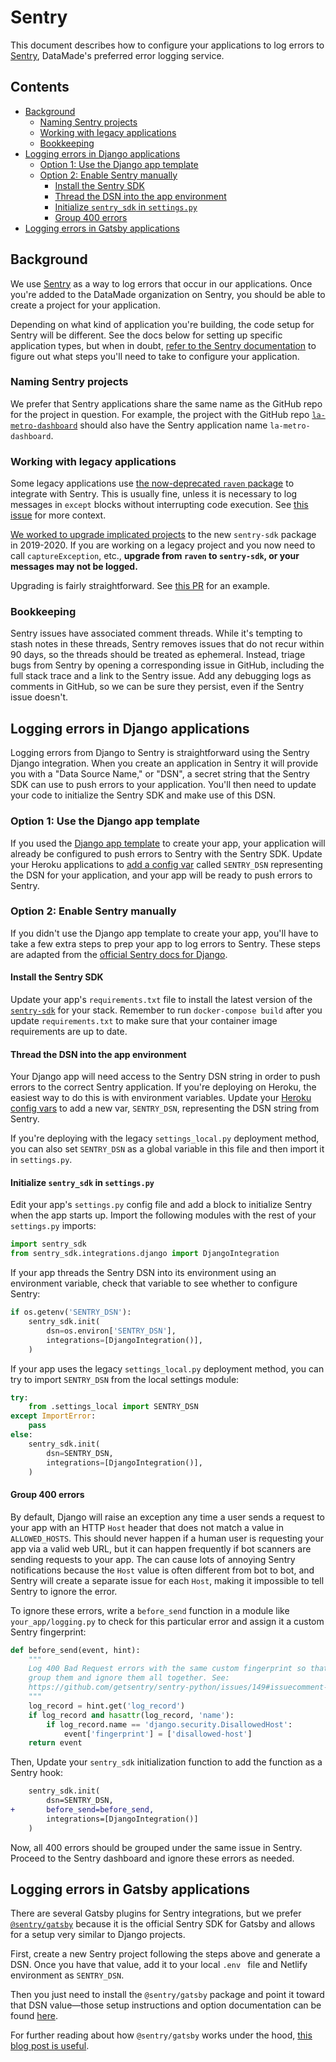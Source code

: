 # Sentry

This document describes how to configure your applications to log errors to
[Sentry](https://sentry.io/), DataMade's preferred error logging service.

## Contents

- [Background](#background)
    - [Naming Sentry projects](#naming-sentry-projects)
    - [Working with legacy applications](#working-with-legacy-applications)
    - [Bookkeeping](#bookkeeping)
- [Logging errors in Django applications](#logging-errors-in-django-applications)
    - [Option 1: Use the Django app template](#option-1-use-the-django-app-template)
    - [Option 2: Enable Sentry manually](#option-2-enable-sentry-manually)
        - [Install the Sentry SDK](#install-the-sentry-sdk)
        - [Thread the DSN into the app environment](#thread-the-dsn-into-the-app-environment)
        - [Initialize `sentry_sdk` in `settings.py`](#initialize-sentrysdk-in-settingspy)
        - [Group 400 errors](#group-400-errors)
- [Logging errors in Gatsby applications](#logging-errors-in-gatsby-applications)

## Background

We use [Sentry](https://sentry.io) as a way to log errors that occur in our applications.
Once you're added to the DataMade organization on Sentry, you should be able to create a
project for your application.

Depending on what kind of application you're building, the code setup for Sentry
will be different. See the docs below for setting up specific application types, but
when in doubt, [refer to the Sentry documentation](https://docs.sentry.io/)
to figure out what steps you'll need to take to configure your application.

### Naming Sentry projects

We prefer that Sentry applications share the same name as the GitHub
repo for the project in question. For example, the project with the GitHub repo
[`la-metro-dashboard`](https://github.com/datamade/la-metro-dashboard) should also
have the Sentry application name `la-metro-dashboard`.

### Working with legacy applications

Some legacy applications use [the now-deprecated `raven` package](https://docs.sentry.io/clients/python/)
to integrate with Sentry. This is usually fine, unless it is necessary to log
messages in `except` blocks without interrupting code execution. See [this
issue](https://github.com/getsentry/raven-python/issues/1297) for more context.

[We worked to upgrade implicated projects](https://github.com/datamade/devops/issues/104)
to the new `sentry-sdk` package in 2019-2020. If you are working on a legacy
project and you now need to call `captureException`, etc., **upgrade from
`raven` to `sentry-sdk`, or your messages may not be logged.**

Upgrading is fairly straightforward. See [this PR](https://github.com/datamade/property-image-cache/pull/17/)
for an example.

### Bookkeeping

Sentry issues have associated comment threads. While it's tempting to stash
notes in these threads, Sentry removes issues that do not recur within 90 days,
so the threads should be treated as ephemeral. Instead, triage bugs from Sentry
by opening a corresponding issue in GitHub, including the full stack trace and
a link to the Sentry issue. Add any debugging logs as comments in GitHub, so
we can be sure they persist, even if the Sentry issue doesn't.

## Logging errors in Django applications

Logging errors from Django to Sentry is straightforward using the Sentry Django integration.
When you create an application in Sentry it will provide you with a "Data Source Name,"
or "DSN", a secret string that the Sentry SDK can use to push errors to your application.
You'll then need to update your code to initialize the Sentry SDK and make use of
this DSN.

### Option 1: Use the Django app template

If you used the [Django app template](/docker/templates/) to create your app, your
application will already be configured to push errors to Sentry with the Sentry SDK.
Update your Heroku applications to [add a config
var](https://devcenter.heroku.com/articles/config-vars#managing-config-vars)
called `SENTRY_DSN` representing the DSN for your application, and your app will
be ready to push errors to Sentry.

### Option 2: Enable Sentry manually

If you didn't use the Django app template to create your app, you'll have to take
a few extra steps to prep your app to log errors to Sentry. These steps are adapted
from the [official Sentry docs for Django](https://docs.sentry.io/platforms/python/django/).

#### Install the Sentry SDK

Update your app's `requirements.txt` file to install the latest version of the
[`sentry-sdk`](https://pypi.org/project/sentry-sdk/) for your stack. Remember to
run `docker-compose build` after you update `requirements.txt` to make sure that
your container image requirements are up to date.

#### Thread the DSN into the app environment

Your Django app will need access to the Sentry DSN string in order to push errors to the
correct Sentry application. If you're deploying on Heroku, the easiest way to do this
is with environment variables. Update your [Heroku config
vars](https://devcenter.heroku.com/articles/config-vars#managing-config-vars) to
add a new var, `SENTRY_DSN`, representing the DSN string from Sentry.

If you're deploying with the legacy `settings_local.py` deployment method, you
can also set `SENTRY_DSN` as a global variable in this file and then import it
in `settings.py`.

#### Initialize `sentry_sdk` in `settings.py`

Edit your app's `settings.py` config file and add a block to initialize
Sentry when the app starts up. Import the following modules with the rest of your
`settings.py` imports:

```python
import sentry_sdk
from sentry_sdk.integrations.django import DjangoIntegration
```

If your app threads the Sentry DSN into its environment using an environment variable,
check that variable to see whether to configure Sentry:

```python
if os.getenv('SENTRY_DSN'):
    sentry_sdk.init(
        dsn=os.environ['SENTRY_DSN'],
        integrations=[DjangoIntegration()],
    )
```

If your app uses the legacy `settings_local.py` deployment method, you can try to
import `SENTRY_DSN` from the local settings module:

```python
try:
    from .settings_local import SENTRY_DSN
except ImportError:
    pass
else:
    sentry_sdk.init(
        dsn=SENTRY_DSN,
        integrations=[DjangoIntegration()],
    )
```

#### Group 400 errors

By default, Django will raise an exception any time a user sends a request to your
app with an HTTP `Host` header that does not match a value in `ALLOWED_HOSTS`.
This should never happen if a human user is requesting your app via a valid
web URL, but it can happen frequently if bot scanners are sending requests to your app.
The can cause lots of annoying Sentry notifications because the `Host` value is
often different from bot to bot, and Sentry will create a separate issue for each
`Host`, making it impossible to tell Sentry to ignore the error.

To ignore these errors, write a `before_send` function in a module like `your_app/logging.py`
to check for this particular error and assign it a custom Sentry fingerprint:

```python
def before_send(event, hint):
    """
    Log 400 Bad Request errors with the same custom fingerprint so that we can
    group them and ignore them all together. See:
    https://github.com/getsentry/sentry-python/issues/149#issuecomment-434448781
    """
    log_record = hint.get('log_record')
    if log_record and hasattr(log_record, 'name'):
        if log_record.name == 'django.security.DisallowedHost':
            event['fingerprint'] = ['disallowed-host']
    return event
```

Then, Update your `sentry_sdk` initialization function to add the function as
a Sentry hook:

```diff
    sentry_sdk.init(
        dsn=SENTRY_DSN,
+       before_send=before_send,
        integrations=[DjangoIntegration()]
    )
```

Now, all 400 errors should be grouped under the same issue in Sentry. Proceed to
the Sentry dashboard and ignore these errors as needed.

## Logging errors in Gatsby applications

There are several Gatsby plugins for Sentry integrations, but we prefer [`@sentry/gatsby`](https://www.gatsbyjs.com/plugins/@sentry/gatsby/) because it is the official Sentry SDK for Gatsby and allows for a setup very similar to Django projects.

First, create a new Sentry project following the steps above and generate a DSN. Once you have that value, add it to your local `.env ` file and Netlify environment as `SENTRY_DSN`.

Then you just need to install the `@sentry/gatsby` package and point it toward that DSN value—those setup instructions and option documentation can be found [here](https://www.gatsbyjs.com/plugins/@sentry/gatsby/).

For further reading about how `@sentry/gatsby` works under the hood, [this blog post is useful](https://cra.mr/instrumenting-gatsbyjs-with-sentry/).